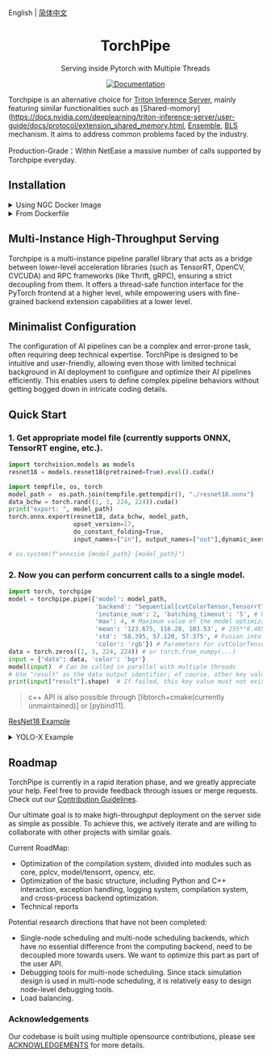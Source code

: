 

English | [简体中文](README_zh.md)


<div align="center">
<h1 align="center">TorchPipe</h1>
Serving inside Pytorch with Multiple Threads
<!-- A Minimalist High-Throughput Deep Learning Model Deployment Framework


<h6 align="center">Ensemble Pipeline Serving for  <a href="https://pytorch.org/">Pytorch</a> Frontend</h6> -->


<!-- <img alt="license" src="https://img.shields.io/github/license/alibaba/async_simple?style=flat-square"> -->
[![Documentation](https://img.shields.io/badge/torchpipe-Docs-brightgreen.svg)](https://torchpipe.github.io)
<!-- <img alt="license" src="https://img.shields.io/github/license/alibaba/async_simple?style=flat-square">  -->
<!-- <img alt="language" src="https://img.shields.io/github/languages/top/torchpipe/torchpipe.github.io?style=flat-square"> -->
<!-- <img alt="feature" src="https://img.shields.io/badge/pytorch-Serving-orange?style=flat-square"> -->
<!-- <img alt="last commit" src="https://img.shields.io/github/last-commit/torchpipe/torchpipe.github.io?style=flat-square"> -->
</div>




Torchpipe is an alternative choice for [Triton Inference Server]((https://github.com/triton-inference-server/server)), mainly featuring similar functionalities such as [Shared-momory](https://docs.nvidia.com/deeplearning/triton-inference-server/user-guide/docs/protocol/extension_shared_memory.html, [Ensemble](https://github.com/triton-inference-server/server/blob/main/docs/user_guide/architecture.md#ensemble-models), [BLS](https://github.com/triton-inference-server/python_backend#business-logic-scripting) mechanism. It aims to address common problems faced by the industry.

Production-Grade：Within NetEase a massive number of calls supported by Torchpipe everyday.

 

## Installation

<details>
    <summary>Using NGC Docker Image</summary>


### Using NGC Docker Image
The easiest way is to choose NGC mirror for source code compilation (you may need to update your dirver).


First, clone the code:
```bash
git clone https://github.com/torchpipe/torchpipe.git
cd torchpipe/ && git submodule update --init --recursive
```

Then start the container and if your machine supports [a higher version of the image](https://catalog.ngc.nvidia.com/orgs/nvidia/containers/pytorch/tags), you can use the updated version of the Pytorch image.
```bash
img_name=nvcr.io/nvidia/pytorch:23.08-py3  # for tensort8.6.1, LayerNorm
# img_name=nvcr.io/nvidia/pytorch:22.12-py3  # For driver version lower than 510
docker run --rm --gpus=all --ipc=host  --network=host -v `pwd`:/workspace  --shm-size 1G  --ulimit memlock=-1 --ulimit stack=67108864  --privileged=true  -w/workspace -it $img_name /bin/bash

python setup.py install

cd examples/resnet18 && python resnet18.py
```

> NOTE: If you are using a transformer-ish model, it is strongly recommended to use TensorRT >= 8.6.1 (`nvcr.io/nvidia/pytorch:23.05-py3`) for supporting opset 17 for `LayerNormalization` and opset 18 `GroupNormalization`.

</details>

<details>
    <summary>From Dockerfile</summary>

```bash
# build docker image by yourself: 
docker build --network=host -f ./docker/Dockerfilex -t trt thirdparty/
export img_name=trt
```
</details>


## Multi-Instance High-Throughput Serving
Torchpipe is a multi-instance pipeline parallel library that acts as a bridge between lower-level acceleration libraries (such as TensorRT, OpenCV, CVCUDA) and RPC frameworks (like Thrift, gRPC), ensuring a strict decoupling from them. It offers a thread-safe function interface for the PyTorch frontend at a higher level, while empowering users with fine-grained backend extension capabilities at a lower level.

<!-- <img alt="teaser" src="./docs/teaser.png"> -->


## Minimalist Configuration

The configuration of AI pipelines can be a complex and error-prone task, often requiring deep technical expertise. TorchPipe is designed to be intuitive and user-friendly, allowing even those with limited technical background in AI deployment to configure and optimize their AI pipelines efficiently. This enables users to define complex pipeline behaviors without getting bogged down in intricate coding details.


<!-- ## Notes
-  Use the latest tag and corresponding release.
-  The main branch is used for releasing version updates, while the develop branch is used for code submission and daily development. -->

<!-- end elevator-pitch -->

## Quick Start

<!-- start quickstart -->

### 1. Get appropriate model file (currently supports ONNX, TensorRT engine, etc.).

```python
import torchvision.models as models
resnet18 = models.resnet18(pretrained=True).eval().cuda()

import tempfile, os, torch
model_path =  os.path.join(tempfile.gettempdir(), "./resnet18.onnx") 
data_bchw = torch.rand((1, 3, 224, 224)).cuda()
print("export: ", model_path)
torch.onnx.export(resnet18, data_bchw, model_path,
                  opset_version=17,
                  do_constant_folding=True,
                  input_names=["in"], output_names=["out"],dynamic_axes={"in": {0: "x"},"out": {0: "x"}})

# os.system(f"onnxsim {model_path} {model_path}")
```
 
### 2. Now you can perform concurrent calls to a single model.

```python
import torch, torchpipe
model = torchpipe.pipe({'model': model_path,
                        'backend': "Sequential[cvtColorTensor,TensorrtTensor,SyncTensor]", # Backend engine, see backend API reference documentation
                        'instance_num': 2, 'batching_timeout': '5', # Number of instances and timeout time
                        'max': 4, # Maximum value of the model optimization range, which can also be '4x3x224x224'
                        'mean': '123.675, 116.28, 103.53', # 255*"0.485, 0.456, 0.406"
                        'std': '58.395, 57.120, 57.375', # Fusion into TensorRT network
                        'color': 'rgb'}) # Parameters for cvtColorTensor backend: target color space order
data = torch.zeros((1, 3, 224, 224)) # or torch.from_numpy(...)
input = {"data": data, 'color': 'bgr'}
model(input)  # Can be called in parallel with multiple threads
# Use "result" as the data output identifier; of course, other key values ​​can also be custom written
print(input["result"].shape)  # If failed, this key value must not exist, even if it already exists when input.
```

> c++ API is also possible through [libtorch+cmake(currently unmaintained)] or [pybind11].


<!-- end quickstart -->

[ResNet18 Example](examples/resnet18/README.md)
<details>
    <summary>YOLO-X Example</summary>

The following example shows the configuration for detection using YOLO-X. By default, it supports cross-request batching and node-level pipeline parallelism, under a product-ready environment.

```toml
batching_timeout = 5  # Waiting timeout for cross-request batching 
precision = "fp16" 

[jpg_decoder]
backend = "Sequential[DecodeMat,CvtColorMat,ResizePadMat,Mat2Tensor,SyncTensor]"
color = "bgr"
instance_num = 5
max_h = 416
max_w = 416

# the next node to go after this node
next = "detect"

[detect]
backend = "Sequential[TensorrtTensor,PostProcYolox,SyncTensor]" 
batching_timeout = 5 # Waiting timeout for cross-request batching 
instance_num = 2 
max = 4  # maximum batchsize
model = "./yolox_tiny.onnx"
"model::cache" = "./yolox_tiny.trt.encrypted"

# params for user-defined backend PostProcYolox:
net_h=416
net_w=416
```
</details>

## Roadmap

TorchPipe is currently in a rapid iteration phase, and we greatly appreciate your help.  Feel free to provide feedback through issues or merge requests. Check out our [Contribution Guidelines](./CONTRIBUTING.md).

Our ultimate goal is to make high-throughput deployment on the server side as simple as possible. To achieve this, we actively iterate and are willing to collaborate with other projects with similar goals.

Current RoadMap:


- Optimization of the compilation system, divided into modules such as core, pplcv, model/tensorrt, opencv, etc.
- Optimization of the basic structure, including Python and C++ interaction, exception handling, logging system, compilation system, and cross-process backend optimization.
- Technical reports

Potential research directions that have not been completed:

- Single-node scheduling and multi-node scheduling backends, which have no essential difference from the computing backend, need to be decoupled more towards users. We want to optimize this part as part of the user API.
- Debugging tools for multi-node scheduling. Since stack simulation design is used in multi-node scheduling, it is relatively easy to design node-level debugging tools.
- Load balancing.

### Acknowledgements
Our codebase is built using multiple opensource contributions, please see [ACKNOWLEDGEMENTS](./ACKNOWLEDGEMENTS.md) for more details.

